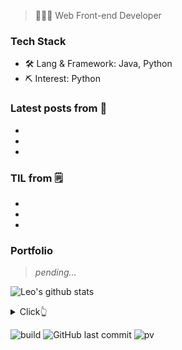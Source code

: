 > 👨🏻‍💻 Web Front-end Developer

### Tech Stack

- 🛠 Lang & Framework: Java, Python
- ⛏ Interest: Python

### Latest posts from 📝 

- 
- 
- 

### TIL from 🗒 

- 
- 
- 

### Portfolio

> *pending...*

![Leo's github stats](https://github-readme-stats.vercel.app/api?username=mopig&show_icons=true&theme=dracula&hide=stars,issues)

<details>
  <summary>Click👆</summary>
  <pre>
  🤷‍♂️
  </pre>
</details>

![build]()
![GitHub last commit]()
![pv]()
